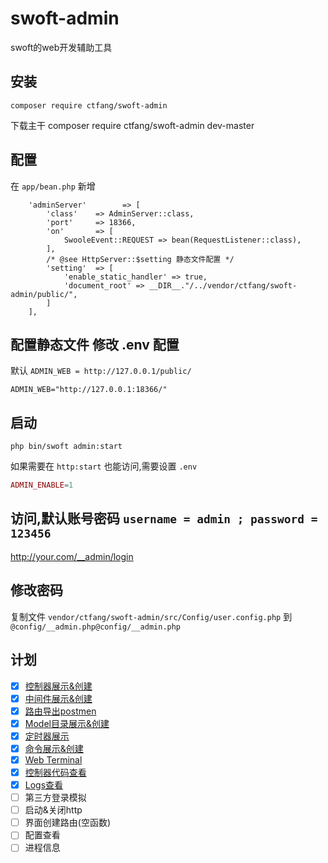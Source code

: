 # swoft-admin
swoft的web开发辅助工具

## 安装

~~~~
composer require ctfang/swoft-admin 
~~~~

下载主干 composer require ctfang/swoft-admin dev-master 

## 配置
在 `app/bean.php` 新增
~~~~
    'adminServer'        => [
        'class'    => AdminServer::class,
        'port'     => 18366,
        'on'       => [
            SwooleEvent::REQUEST => bean(RequestListener::class),
        ],
        /* @see HttpServer::$setting 静态文件配置 */
        'setting'  => [
            'enable_static_handler' => true,
            'document_root' => __DIR__."/../vendor/ctfang/swoft-admin/public/",
        ]
    ],
~~~~

## 配置静态文件 修改 .env 配置

默认 `ADMIN_WEB = http://127.0.0.1/public/`
~~~~
ADMIN_WEB="http://127.0.0.1:18366/"
~~~~

## 启动
~~~~
php bin/swoft admin:start
~~~~

如果需要在 `http:start` 也能访问,需要设置 `.env`

````php
ADMIN_ENABLE=1
````

## 访问,默认账号密码 `username = admin ; password = 123456`

http://your.com/__admin/login

## 修改密码

复制文件 `vendor/ctfang/swoft-admin/src/Config/user.config.php` 到 `@config/__admin.php@config/__admin.php`


## 计划

- [x] [控制器展示&创建](https://github.com/ctfang/swoft-admin/blob/master/src/Http/Controller/RouteController.php) 
- [x] [中间件展示&创建](https://github.com/ctfang/swoft-admin/blob/master/src/Http/Controller/RouteController.php) 
- [x] [路由导出postmen](https://github.com/ctfang/swoft-admin/blob/master/src/Http/Controller/RouteController.php) 
- [x] [Model目录展示&创建](https://github.com/ctfang/swoft-admin/blob/master/src/Http/Controller) 
- [x] [定时器展示](https://github.com/ctfang/swoft-admin/blob/master/src/Http/Controller) 
- [x] [命令展示&创建](https://github.com/ctfang/swoft-admin/blob/master/src/Http/Controller) 
- [x] [Web Terminal](https://github.com/ctfang/swoft-admin/blob/master/src/Http/Controller) 
- [x] [控制器代码查看](https://github.com/ctfang/swoft-admin/blob/master/src/Http/Controller) 
- [x] [Logs查看](https://github.com/ctfang/swoft-admin/blob/master/src/Http/Controller) 
- [ ] 第三方登录模拟
- [ ] 启动&关闭http
- [ ] 界面创建路由(空函数)
- [ ] 配置查看
- [ ] 进程信息
